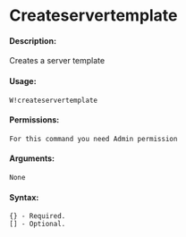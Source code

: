 # Createservertemplate

#### Description:

Creates a server template

#### Usage:

```text
W!createservertemplate
```

#### Permissions:

```text
For this command you need Admin permission
```

#### Arguments:

```text
None
```

#### Syntax:

```text
{} - Required.
[] - Optional.
```

